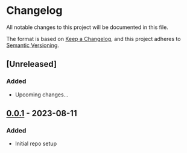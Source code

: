 # Changelog

All notable changes to this project will be documented in this file.

The format is based on [Keep a Changelog](https://keepachangelog.com/en/1.0.0/),
and this project adheres to [Semantic Versioning](https://semver.org/spec/v2.0.0.html).

## [Unreleased]

### Added

- Upcoming changes...

## [0.0.1] - 2023-08-11
### Added
- Initial repo setup


[0.0.1]: https://github.com/scanoss/vscode.extension/compare/v0.0.0...v0.0.1

